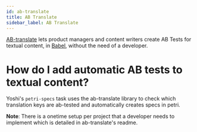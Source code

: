 ```yaml
---
id: ab-translate
title: AB Translate
sidebar_label: AB Translate
---
```


[AB-translate](https://github.com/wix-private/fed-infra/tree/master/ab-translate) lets product managers and content writers create AB Tests for textual content, in [Babel](https://bo.wix.com/wix-babel-webapp/babel), without the need of a developer.


# How do I add automatic AB tests to textual content?

Yoshi's `petri-specs` task uses the ab-translate library to check which translation keys are ab-tested and automatically creates specs in petri.

**Note**: There is a onetime setup per project that a developer needs to implement which is detailed in ab-translate's readme.
